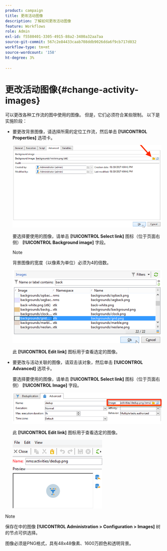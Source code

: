 ```yaml
---
product: campaign
title: 更改活动图像
description: 了解如何更改活动图像
feature: Workflows
role: Admin
exl-id: f5580401-3305-4915-88a2-3400a32aa7aa
source-git-commit: 567c2e84433caab708ddb9026dda6f9cb717d032
workflow-type: tm+mt
source-wordcount: '158'
ht-degree: 3%

---
```


# 更改活动图像{#change-activity-images}



可以更改各种工作流的图中使用的图像。 但是，它们必须符合某些限制。 以下是实施阶段：

* 要更改背景图像，请选择所需的定位工作流，然后单击 **[!UICONTROL Properties]** 选项卡。

  ![](assets/s_user_segmentation_properties_tab.png)

  要选择要使用的图像，请单击 **[!UICONTROL Select link]** 图标（位于页面右侧） **[!UICONTROL Background image]** 字段。

  >[!NOTE]
  >
  >背景图像的宽度（以像素为单位）必须为4的倍数。

  ![](assets/s_user_segmentation_background_select.png)

  此 **[!UICONTROL Edit link]** 图标用于查看选定的图像。

* 要更改与活动关联的图像，请双击该对象，然后单击 **[!UICONTROL Advanced]** 选项卡。

  要选择要使用的图像，请单击 **[!UICONTROL Select link]** 图标（位于页面右侧） **[!UICONTROL Image]** 字段。

  ![](assets/s_user_segmentation_activity_image.png)

  此 **[!UICONTROL Edit link]** 图标用于查看选定的图像。

  ![](assets/s_user_segmentation_activity_image_select.png)

>[!NOTE]
>
>保存在中的图像 **[!UICONTROL Administration > Configuration > Images]** 树的节点可供选择。
>  
>图像必须是PNG格式，具有48x48像素、1600万颜色和透明背景。
